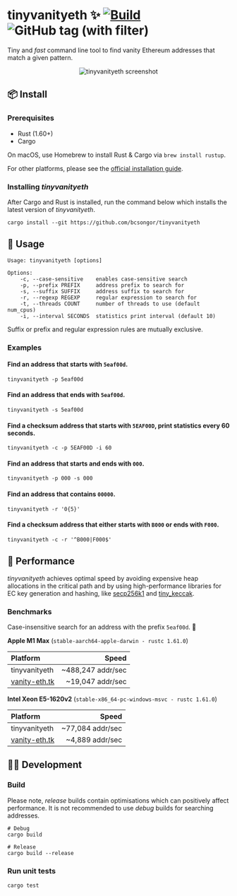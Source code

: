# tinyvanityeth ✨ [![Build](https://github.com/bcsongor/tinyvanityeth/actions/workflows/build.yml/badge.svg)](https://github.com/bcsongor/tinyvanityeth/actions/workflows/build.yml) ![GitHub tag (with filter)](https://img.shields.io/github/v/tag/bcsongor/tinyvanityeth?label=version)

Tiny and _fast_ command line tool to find vanity Ethereum addresses that match a given pattern.

<p align="center">
    <img src="https://user-images.githubusercontent.com/8850110/170898547-1f5e7e6d-2a7e-43cf-94a9-4d7c66ce6fe7.png" alt="tinyvanityeth screenshot" />
</p>


## 📦 Install

### Prerequisites

- Rust (1.60+)
- Cargo

On macOS, use Homebrew to install Rust & Cargo via `brew install rustup`.

For other platforms, please see the [official installation guide](https://doc.rust-lang.org/cargo/getting-started/installation.html).

### Installing _tinyvanityeth_

After Cargo and Rust is installed, run the command below which installs the latest version of _tinyvanityeth_.

```shell
cargo install --git https://github.com/bcsongor/tinyvanityeth
```

## 💪 Usage

```
Usage: tinyvanityeth [options]

Options:
    -c, --case-sensitive    enables case-sensitive search
    -p, --prefix PREFIX     address prefix to search for
    -s, --suffix SUFFIX     address suffix to search for
    -r, --regexp REGEXP     regular expression to search for
    -t, --threads COUNT     number of threads to use (default num_cpus)
    -i, --interval SECONDS  statistics print interval (default 10)
```
Suffix or prefix and regular expression rules are mutually exclusive.

### Examples

#### Find an address that starts with `5eaf00d`.
```shell
tinyvanityeth -p 5eaf00d
```

#### Find an address that ends with `5eaf00d`.
```shell
tinyvanityeth -s 5eaf00d
```

#### Find a checksum address that starts with `5EAF00D`, print statistics every 60 seconds.
```shell
tinyvanityeth -c -p 5EAF00D -i 60
```

#### Find an address that starts and ends with `000`.
```shell
tinyvanityeth -p 000 -s 000
```

#### Find an address that contains `00000`.
```shell
tinyvanityeth -r '0{5}'
```

#### Find a checksum address that either starts with `B000` or ends with `F000`.
```shell
tinyvanityeth -c -r '^B000|F000$'
```

## 🚀 Performance

_tinyvanityeth_ achieves optimal speed by avoiding expensive heap allocations in the critical path and by using
high-performance libraries for EC key generation and hashing,
like [secp256k1](https://github.com/rust-bitcoin/rust-secp256k1/) and
[tiny_keccak](https://github.com/debris/tiny-keccak).

### Benchmarks

Case-insensitive search for an address with the prefix `5eaf00d`. 🍣

**Apple M1 Max** (`stable-aarch64-apple-darwin - rustc 1.61.0`)

| Platform                                |             Speed |
|:----------------------------------------|------------------:|
| tinyvanityeth                           | ~488,247 addr/sec |
| [vanity-eth.tk](https://vanity-eth.tk/) |  ~19,047 addr/sec |

**Intel Xeon E5-1620v2** (`stable-x86_64-pc-windows-msvc - rustc 1.61.0`)

| Platform                                |            Speed |
|:----------------------------------------|-----------------:|
| tinyvanityeth                           | ~77,084 addr/sec |
| [vanity-eth.tk](https://vanity-eth.tk/) |  ~4,889 addr/sec |

## 🧑‍💻 Development

### Build

Please note, _release_ builds contain optimisations which can positively affect performance.
It is not recommended to use _debug_ builds for searching addresses.

```shell
# Debug
cargo build

# Release
cargo build --release
```

### Run unit tests

```shell
cargo test
```
